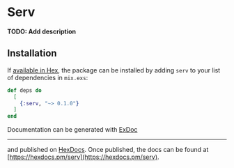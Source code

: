 # Serv

**TODO: Add description**

## Installation

If [available in Hex](https://hex.pm/docs/publish), the package can be installed
by adding `serv` to your list of dependencies in `mix.exs`:

```elixir
def deps do
  [
    {:serv, "~> 0.1.0"}
  ]
end
```

Documentation can be generated with [ExDoc](https://github.com/elixir-lang/ex_doc)
***
and published on [HexDocs](https://hexdocs.pm). Once published, the docs can
be found at [https://hexdocs.pm/serv](https://hexdocs.pm/serv).

